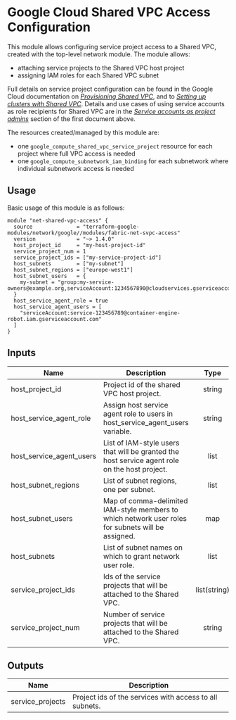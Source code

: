 # Google Cloud Shared VPC Access Configuration

This module allows configuring service project access to a Shared VPC, created with the top-level network module. The module allows:

- attaching service projects to the Shared VPC host project
- assigning IAM roles for each Shared VPC subnet

Full details on service project configuration can be found in the Google Cloud documentation on *[Provisioning Shared VPC](https://cloud.google.com/vpc/docs/provisioning-shared-vpc)*, and to *[Setting up clusters with Shared VPC](https://cloud.google.com/kubernetes-engine/docs/how-to/cluster-shared-vpc)*. Details and use cases of using service accounts as role recipients for Shared VPC are in the *[Service accounts as project admins](https://cloud.google.com/vpc/docs/provisioning-shared-vpc#sa-as-spa)* section of the first document above.

The resources created/managed by this module are:

- one `google_compute_shared_vpc_service_project` resource for each project where full VPC access is needed
- one `google_compute_subnetwork_iam_binding` for each subnetwork where individual subnetwork access is needed

## Usage

Basic usage of this module is as follows:

```hcl
module "net-shared-vpc-access" {
  source              = "terraform-google-modules/network/google//modules/fabric-net-svpc-access"
  version             = "~> 1.4.0"
  host_project_id     = "my-host-project-id"
  service_project_num = 1
  service_project_ids = ["my-service-project-id"]
  host_subnets        = ["my-subnet"]
  host_subnet_regions = ["europe-west1"]
  host_subnet_users   = {
    my-subnet = "group:my-service-owners@example.org,serviceAccount:1234567890@cloudservices.gserviceaccount.com"
  }
  host_service_agent_role = true
  host_service_agent_users = [
    "serviceAccount:service-123456789@container-engine-robot.iam.gserviceaccount.com"
  ]
}
```

<!-- BEGINNING OF PRE-COMMIT-TERRAFORM DOCS HOOK -->
## Inputs

| Name | Description | Type | Default | Required |
|------|-------------|:----:|:-----:|:-----:|
| host\_project\_id | Project id of the shared VPC host project. | string | n/a | yes |
| host\_service\_agent\_role | Assign host service agent role to users in host_service_agent_users variable. | string | `"false"` | no |
| host\_service\_agent\_users | List of IAM-style users that will be granted the host service agent role on the host project. | list | `<list>` | no |
| host\_subnet\_regions | List of subnet regions, one per subnet. | list | `<list>` | no |
| host\_subnet\_users | Map of comma-delimited IAM-style members to which network user roles for subnets will be assigned. | map | `<map>` | no |
| host\_subnets | List of subnet names on which to grant network user role. | list | `<list>` | no |
| service\_project\_ids | Ids of the service projects that will be attached to the Shared VPC. | list(string) | n/a | yes |
| service\_project\_num | Number of service projects that will be attached to the Shared VPC. | string | `"0"` | no |

## Outputs

| Name | Description |
|------|-------------|
| service\_projects | Project ids of the services with access to all subnets. |

<!-- END OF PRE-COMMIT-TERRAFORM DOCS HOOK -->
